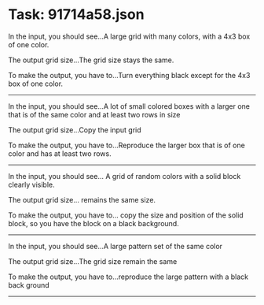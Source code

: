 # Task: 91714a58.json

In the input, you should see...A large grid with many colors, with a 4x3 box of one color.

The output grid size...The grid size stays the same.

To make the output, you have to...Turn everything black except for the 4x3 box of one color.

---

In the input, you should see...A lot of small colored boxes with a larger one that is of the same color and at least two rows in size

The output grid size...Copy the input grid

To make the output, you have to...Reproduce the larger box that is of one color and has at least two rows.

---

In the input, you should see... A grid of random colors with a solid block clearly visible.

The output grid size... remains the same size.

To make the output, you have to... copy the size and position of the solid block, so you have the block on a black background.

---

In the input, you should see...A large pattern set of the same color

The output grid size...The grid size remain the same

To make the output, you have to...reproduce the large pattern with a black back ground

---

